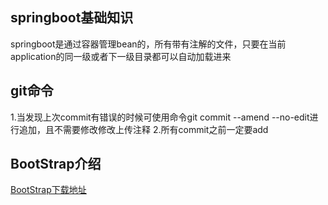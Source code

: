 ## springboot基础知识
springboot是通过容器管理bean的，所有带有注解的文件，只要在当前application的同一级或者下一级目录都可以自动加载进来

## git命令
1.当发现上次commit有错误的时候可使用命令git commit --amend --no-edit进行追加，且不需要修改修改上传注释
2.所有commit之前一定要add

## BootStrap介绍
[BootStrap下载地址](https://v3.bootcss.com/getting-started/#download)
